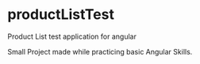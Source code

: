 # productListTest

Product List test application for angular 

Small Project made while practicing basic Angular Skills. 

